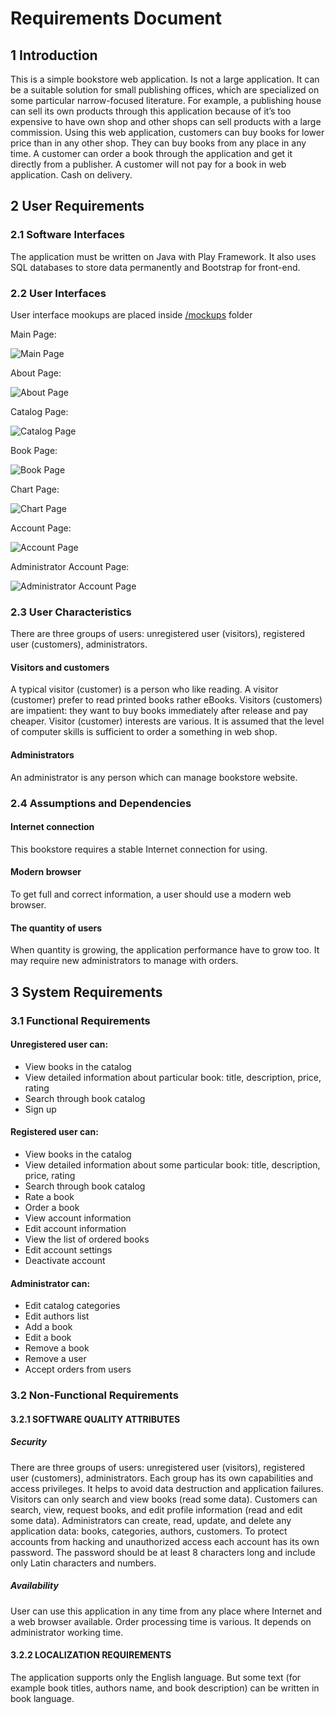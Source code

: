 # Requirements Document
## 1 Introduction
This is a simple bookstore web application. Is not a large application. It can be a suitable solution for small publishing offices, which are specialized on some particular narrow-focused literature. For example, a publishing house can sell its own products through this application because of it’s too expensive to have own shop and other shops can sell products with a large commission. Using this web application, customers can buy books for lower price than in any other shop. They can buy books from any place in any time.
A customer can order a book through the application and get it directly from a publisher. A customer will not pay for a book in web application. Cash on delivery.

## 2 User Requirements
### 2.1 Software Interfaces
The application must be written on Java with Play Framework. It also uses SQL databases to store data permanently and Bootstrap for front-end.
### 2.2 User Interfaces
User interface mookups are placed inside [/mockups](/documents/mockups) folder

Main Page:

![Main Page](/documents/mockups/Main%20Page.png)

About Page:

![About Page](/documents/mockups/About%20Page.png)

Catalog Page:

![Catalog Page](/documents/mockups/Catalog%20Page.png)

Book Page:

![Book Page](/documents/mockups/Book%20Page.png)

Chart Page:

![Chart Page](/documents/mockups/Chart%20Page.png)

Account Page:

![Account Page](/documents/mockups/Account%20Page.png)

Administrator Account Page:

![Administrator Account Page](/documents/mockups/Administrator%20Account%20Page.png)
### 2.3 User Characteristics
There are three groups of users: unregistered user (visitors), registered user (customers), administrators.
#### Visitors and customers
A typical visitor (customer) is a person who like reading. A visitor (customer) prefer to read printed books rather eBooks. Visitors (customers) are impatient: they want to buy books immediately after release and pay cheaper. Visitor (customer) interests are various. It is assumed that the level of computer skills is sufficient to order a something in web shop.
#### Administrators
An administrator is any person which can manage bookstore website.

### 2.4 Assumptions and Dependencies
#### Internet connection
This bookstore requires a stable Internet connection for using.
#### Modern browser
To get full and correct information, a user should use a modern web browser.
#### The quantity of users
When quantity is growing, the application performance have to grow too. It may require new administrators to manage with orders.

## 3 System Requirements
### 3.1 Functional Requirements
#### Unregistered user can:
- View books in the catalog
- View detailed information about particular book: title, description, price, rating
- Search through book catalog
- Sign up
#### Registered user can:
- View books in the catalog
- View detailed information about some particular book: title, description, price, rating
- Search through book catalog
- Rate a book
- Order a book
- View account information
- Edit account information
- View the list of ordered books
- Edit account settings
- Deactivate account
#### Administrator can:
- Edit catalog categories
- Edit authors list
- Add a book
- Edit a book
- Remove a book
- Remove a user
- Accept orders from users
### 3.2 Non-Functional Requirements
#### 3.2.1 SOFTWARE QUALITY ATTRIBUTES
##### Security
There are three groups of users: unregistered user (visitors), registered user (customers), administrators. Each group has its own capabilities and access privileges. It helps to avoid data destruction and application failures. Visitors can only search and view books (read some data). Customers can search, view, request books, and edit profile information (read and edit some data). Administrators can create, read, update, and delete any application data: books, categories, authors, customers. To protect accounts from hacking and unauthorized access each account has its own password. The password should be at least 8 characters long and include only Latin characters and numbers.
##### Availability
User can use this application in any time from any place where Internet and a web browser available. Order processing time is various. It depends on administrator working time.
#### 3.2.2 LOCALIZATION REQUIREMENTS
The application supports only the English language. But some text (for example book titles, authors name, and book description) can be written in book language.